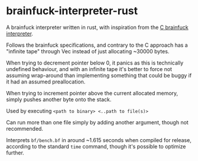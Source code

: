 # brainfuck-interpreter-rust

A brainfuck interpreter written in rust, with inspiration from the [C brainfuck interpreter](https://github.com/camper0008/brainfuck-interpreter-c).
  
Follows the brainfuck specifications, and contrary to the C approach has a "infinite tape" through Vec instead of just allocating ~30000 bytes.
  
When trying to decrement pointer below 0, it panics as this is technically undefined behaviour, and with an infinite tape it's better to force not assuming wrap-around than implementing something that could be buggy if it had an assumed preallocation.
  
When trying to increment pointer above the current allocated memory, simply pushes another byte onto the stack.

Used by executing `<path to binary> <..path to file(s)>`

Can run more than one file simply by adding another argument, though not recommended.

Interprets `bf/bench.bf` in around ~1.615 seconds when compiled for release, according to the standard `time` command, though it's possible to optimize further.
